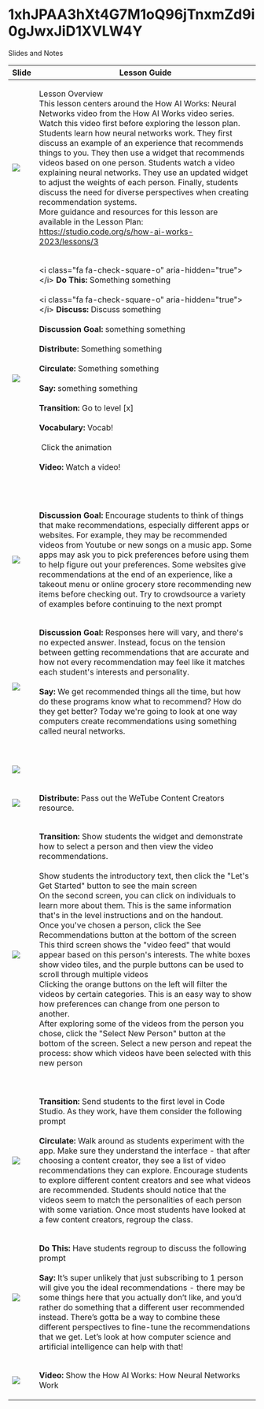 # 1xhJPAA3hXt4G7M1oQ96jTnxmZd9i0gJwxJiD1XVLW4Y

Slides and Notes

| Slide                                                                                                       | Lesson Guide                                                                                                                                                                                                                                                                                                                                                                                                                                                                                                                                                                                                                                                                                                                                                                                                                                                                                                                                                                                                                                                                                                                                                     |
| ----------------------------------------------------------------------------------------------------------- | ---------------------------------------------------------------------------------------------------------------------------------------------------------------------------------------------------------------------------------------------------------------------------------------------------------------------------------------------------------------------------------------------------------------------------------------------------------------------------------------------------------------------------------------------------------------------------------------------------------------------------------------------------------------------------------------------------------------------------------------------------------------------------------------------------------------------------------------------------------------------------------------------------------------------------------------------------------------------------------------------------------------------------------------------------------------------------------------------------------------------------------------------------------------- |
| ![](https://dancodedotorg.github.io/testing-slides/1xhJPAA3hXt4G7M1oQ96jTnxmZd9i0gJwxJiD1XVLW4Y/slide0.png) | <p>Lesson Overview<br>This lesson centers around the How AI Works: Neural Networks video from the How AI Works video series. Watch this video first before exploring the lesson plan.<br>Students learn how neural networks work. They first discuss an example of an experience that recommends things to you. They then use a widget that recommends videos based on one person. Students watch a video explaining neural networks. They use an updated widget to adjust the weights of each person. Finally, students discuss the need for diverse perspectives when creating recommendation systems.<br>More guidance and resources for this lesson are available in the Lesson Plan:<br>https://studio.code.org/s/how-ai-works-2023/lessons/3<br></p>                                                                                                                                                                                                                                                                                                                                                                                                       |
| ![](https://dancodedotorg.github.io/testing-slides/1xhJPAA3hXt4G7M1oQ96jTnxmZd9i0gJwxJiD1XVLW4Y/slide1.png) | <p>&#x3C;i class="fa fa-check-square-o" aria-hidden="true">&#x3C;/i> <strong>Do This:</strong> Something something<br><br>&#x3C;i class="fa fa-check-square-o" aria-hidden="true">&#x3C;/i> <strong>Discuss:</strong> Discuss something<br><br><strong>Discussion Goal:</strong> something something<br><br><strong>Distribute:</strong> Something something<br><br><strong>Circulate:</strong> Something something<br><br><strong>Say:</strong> something something<br><br><strong>Transition:</strong> Go to level [x]<br><br><strong>Vocabulary:</strong> Vocab!<br><br><img src="https://curriculum.code.org/media/uploads/animation.png" alt=""> Click the animation<br><br><strong>Video:</strong> Watch a video!<br><br><br></p>                                                                                                                                                                                                                                                                                                                                                                                                                          |
| ![](https://dancodedotorg.github.io/testing-slides/1xhJPAA3hXt4G7M1oQ96jTnxmZd9i0gJwxJiD1XVLW4Y/slide2.png) | <p><strong>Discussion Goal:</strong> Encourage students to think of things that make recommendations, especially different apps or websites. For example, they may be recommended videos from Youtube or new songs on a music app. Some apps may ask you to pick preferences before using them to help figure out your preferences. Some websites give recommendations at the end of an experience, like a takeout menu or online grocery store recommending new items before checking out. Try to crowdsource a variety of examples before continuing to the next prompt<br></p>                                                                                                                                                                                                                                                                                                                                                                                                                                                                                                                                                                                |
| ![](https://dancodedotorg.github.io/testing-slides/1xhJPAA3hXt4G7M1oQ96jTnxmZd9i0gJwxJiD1XVLW4Y/slide3.png) | <p><strong>Discussion Goal:</strong> Responses here will vary, and there's no expected answer. Instead, focus on the tension between getting recommendations that are accurate and how not every recommendation may feel like it matches each student's interests and personality.<br><br><strong>Say:</strong> We get recommended things all the time, but how do these programs know what to recommend? How do they get better? Today we're going to look at one way computers create recommendations using something called neural networks.<br><br></p>                                                                                                                                                                                                                                                                                                                                                                                                                                                                                                                                                                                                      |
| ![](https://dancodedotorg.github.io/testing-slides/1xhJPAA3hXt4G7M1oQ96jTnxmZd9i0gJwxJiD1XVLW4Y/slide4.png) | <p><br></p>                                                                                                                                                                                                                                                                                                                                                                                                                                                                                                                                                                                                                                                                                                                                                                                                                                                                                                                                                                                                                                                                                                                                                      |
| ![](https://dancodedotorg.github.io/testing-slides/1xhJPAA3hXt4G7M1oQ96jTnxmZd9i0gJwxJiD1XVLW4Y/slide5.png) | <p><strong>Distribute:</strong> Pass out the WeTube Content Creators resource.<br></p>                                                                                                                                                                                                                                                                                                                                                                                                                                                                                                                                                                                                                                                                                                                                                                                                                                                                                                                                                                                                                                                                           |
| ![](https://dancodedotorg.github.io/testing-slides/1xhJPAA3hXt4G7M1oQ96jTnxmZd9i0gJwxJiD1XVLW4Y/slide6.png) | <p><strong>Transition:</strong> Show students the widget and demonstrate how to select a person and then view the video recommendations.<br><br>Show students the introductory text, then click the "Let's Get Started" button to see the main screen<br>On the second screen, you can click on individuals to learn more about them. This is the same information that's in the level instructions and on the handout.<br>Once you've chosen a person, click the See Recommendations button at the bottom of the screen<br>This third screen shows the "video feed" that would appear based on this person's interests. The white boxes show video tiles, and the purple buttons can be used to scroll through multiple videos<br>Clicking the orange buttons on the left will filter the videos by certain categories. This is an easy way to show how preferences can change from one person to another.<br>After exploring some of the videos from the person you chose, click the "Select New Person" button at the bottom of the screen. Select a new person and repeat the process: show which videos have been selected with this new person<br><br></p> |
| ![](https://dancodedotorg.github.io/testing-slides/1xhJPAA3hXt4G7M1oQ96jTnxmZd9i0gJwxJiD1XVLW4Y/slide7.png) | <p><strong>Transition:</strong> Send students to the first level in Code Studio. As they work, have them consider the following prompt<br><br><strong>Circulate:</strong> Walk around as students experiment with the app. Make sure they understand the interface - that after choosing a content creator, they see a list of video recommendations they can explore. Encourage students to explore different content creators and see what videos are recommended. Students should notice that the videos seem to match the personalities of each person with some variation. Once most students have looked at a few content creators, regroup the class.<br></p>                                                                                                                                                                                                                                                                                                                                                                                                                                                                                             |
| ![](https://dancodedotorg.github.io/testing-slides/1xhJPAA3hXt4G7M1oQ96jTnxmZd9i0gJwxJiD1XVLW4Y/slide8.png) | <p><strong>Do This:</strong> Have students regroup to discuss the following prompt<br><br><strong>Say:</strong> It’s super unlikely that just subscribing to 1 person will give you the ideal recommendations - there may be some things here that you actually don’t like, and you’d rather do something that a different user recommended instead. There’s gotta be a way to combine these different perspectives to fine-tune the recommendations that we get. Let’s look at how computer science and artificial intelligence can help with that!<br></p>                                                                                                                                                                                                                                                                                                                                                                                                                                                                                                                                                                                                     |
| ![](https://dancodedotorg.github.io/testing-slides/1xhJPAA3hXt4G7M1oQ96jTnxmZd9i0gJwxJiD1XVLW4Y/slide9.png) | <p><strong>Video:</strong> Show the How AI Works: How Neural Networks Work<br></p>                                                                                                                                                                                                                                                                                                                                                                                                                                                                                                                                                                                                                                                                                                                                                                                                                                                                                                                                                                                                                                                                               |
